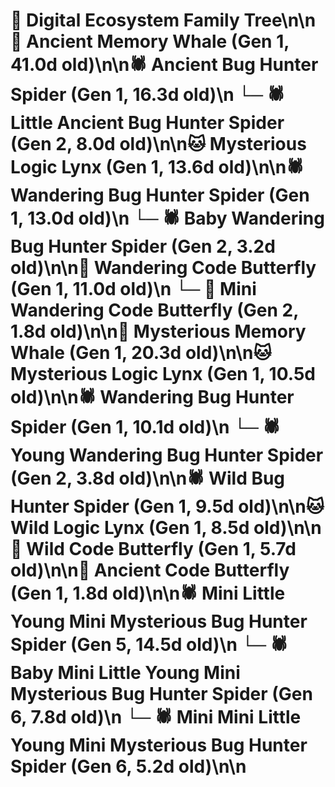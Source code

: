 # 🌳 Digital Ecosystem Family Tree\n\n🐋 Ancient Memory Whale (Gen 1, 41.0d old)\n\n🕷️ Ancient Bug Hunter Spider (Gen 1, 16.3d old)\n  └─ 🕷️ Little Ancient Bug Hunter Spider (Gen 2, 8.0d old)\n\n🐱 Mysterious Logic Lynx (Gen 1, 13.6d old)\n\n🕷️ Wandering Bug Hunter Spider (Gen 1, 13.0d old)\n  └─ 🕷️ Baby Wandering Bug Hunter Spider (Gen 2, 3.2d old)\n\n🦋 Wandering Code Butterfly (Gen 1, 11.0d old)\n  └─ 🦋 Mini Wandering Code Butterfly (Gen 2, 1.8d old)\n\n🐋 Mysterious Memory Whale (Gen 1, 20.3d old)\n\n🐱 Mysterious Logic Lynx (Gen 1, 10.5d old)\n\n🕷️ Wandering Bug Hunter Spider (Gen 1, 10.1d old)\n  └─ 🕷️ Young Wandering Bug Hunter Spider (Gen 2, 3.8d old)\n\n🕷️ Wild Bug Hunter Spider (Gen 1, 9.5d old)\n\n🐱 Wild Logic Lynx (Gen 1, 8.5d old)\n\n🦋 Wild Code Butterfly (Gen 1, 5.7d old)\n\n🦋 Ancient Code Butterfly (Gen 1, 1.8d old)\n\n🕷️ Mini Little Young Mini Mysterious Bug Hunter Spider (Gen 5, 14.5d old)\n  └─ 🕷️ Baby Mini Little Young Mini Mysterious Bug Hunter Spider (Gen 6, 7.8d old)\n  └─ 🕷️ Mini Mini Little Young Mini Mysterious Bug Hunter Spider (Gen 6, 5.2d old)\n\n